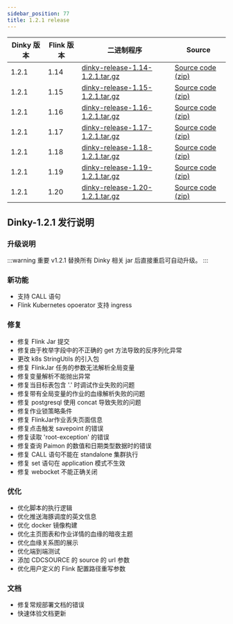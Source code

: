 ```yaml
---
sidebar_position: 77
title: 1.2.1 release
---
```


| Dinky 版本 | Flink 版本 | 二进制程序                                                                                                                                   | Source                                                                                |
|----------|----------|-----------------------------------------------------------------------------------------------------------------------------------------|---------------------------------------------------------------------------------------|
| 1.2.1    | 1.14     | [dinky-release-1.14-1.2.1.tar.gz](https://github.com/DataLinkDC/dinky/releases/download/v1.2.1/dinky-release-1.14-1.2.1.tar.gz) | [Source code (zip)](https://github.com/DataLinkDC/dinky/archive/refs/tags/v1.2.1.zip) |
| 1.2.1    | 1.15     | [dinky-release-1.15-1.2.1.tar.gz](https://github.com/DataLinkDC/dinky/releases/download/v1.2.1/dinky-release-1.15-1.2.1.tar.gz) | [Source code (zip)](https://github.com/DataLinkDC/dinky/archive/refs/tags/v1.2.1.zip) |
| 1.2.1    | 1.16     | [dinky-release-1.16-1.2.1.tar.gz](https://github.com/DataLinkDC/dinky/releases/download/v1.2.1/dinky-release-1.16-1.2.1.tar.gz) | [Source code (zip)](https://github.com/DataLinkDC/dinky/archive/refs/tags/v1.2.1.zip) |
| 1.2.1    | 1.17     | [dinky-release-1.17-1.2.1.tar.gz](https://github.com/DataLinkDC/dinky/releases/download/v1.2.1/dinky-release-1.17-1.2.1.tar.gz) | [Source code (zip)](https://github.com/DataLinkDC/dinky/archive/refs/tags/v1.2.1.zip) |
| 1.2.1    | 1.18     | [dinky-release-1.18-1.2.1.tar.gz](https://github.com/DataLinkDC/dinky/releases/download/v1.2.1/dinky-release-1.18-1.2.1.tar.gz) | [Source code (zip)](https://github.com/DataLinkDC/dinky/archive/refs/tags/v1.2.1.zip) |
| 1.2.1    | 1.19     | [dinky-release-1.19-1.2.1.tar.gz](https://github.com/DataLinkDC/dinky/releases/download/v1.2.1/dinky-release-1.19-1.2.1.tar.gz) | [Source code (zip)](https://github.com/DataLinkDC/dinky/archive/refs/tags/v1.2.1.zip) |
| 1.2.1    | 1.20     | [dinky-release-1.20-1.2.1.tar.gz](https://github.com/DataLinkDC/dinky/releases/download/v1.2.1/dinky-release-1.20-1.2.1.tar.gz) | [Source code (zip)](https://github.com/DataLinkDC/dinky/archive/refs/tags/v1.2.1.zip) |

## Dinky-1.2.1 发行说明

### 升级说明

:::warning 重要
v1.2.1 替换所有 Dinky 相关 jar 后直接重启可自动升级。
:::

### 新功能
- 支持 CALL 语句
- Flink Kubernetes opoerator 支持 ingress

### 修复
- 修复 Flink Jar 提交
- 修复由于枚举字段中的不正确的 get 方法导致的反序列化异常
- 更改 k8s StringUtils 的引入包
- 修复 FlinkJar 任务的参数无法解析全局变量
- 修复变量解析不能抛出异常
- 修复当目标表包含 '.' 时调试作业失败的问题
- 修复带有全局变量的作业的血缘解析失败的问题
- 修复 postgresql 使用 concat 导致失败的问题
- 修复作业锁策略条件
- 修复 FlinkJar作业丢失页面信息
- 修复点击触发 savepoint 的错误
- 修复读取 'root-exception' 的错误
- 修复查询 Paimon 的数值和日期类型数据时的错误
- 修复 CALL 语句不能在 standalone 集群执行
- 修复 set 语句在 application 模式不生效
- 修复 webocket 不能正确关闭

### 优化
- 优化脚本的执行逻辑
- 优化推送海豚调度的英文信息
- 优化 docker 镜像构建
- 优化主页图表和作业详情的血缘的暗夜主题
- 优化血缘关系图的展示
- 优化端到端测试
- 添加 CDCSOURCE 的 source 的 url 参数
- 优化用户定义的 Flink 配置路径重写参数

### 文档
- 修复常规部署文档的错误
- 快速体验文档更新

